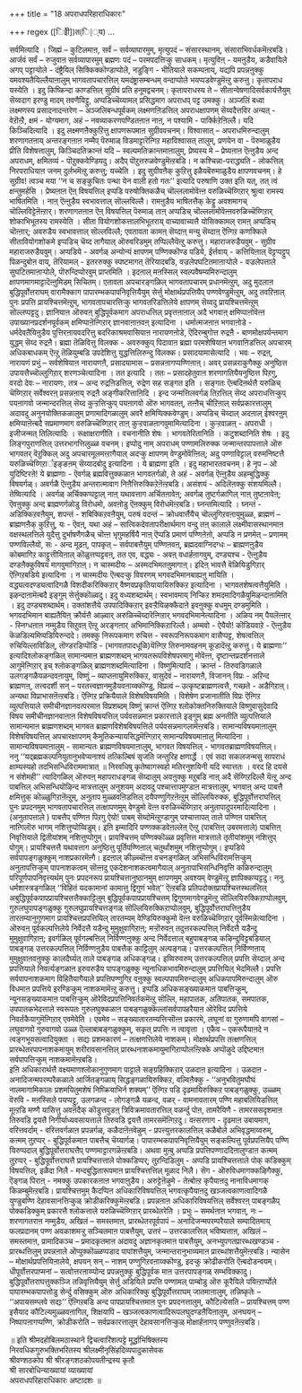 +++
title = "18 अपराधपरिहाराधिकारः"

+++
regex ([िइेी])त(ि|्य)
…




सर्वमित्यादि । जिह्मं – कुटिलमाऩ, सर्वं – सर्वव्यापारमुम्, मृत्युपदं – संसारस्थानम्, संसाराभिवर्धकमॆऩ्ऱबडि। आर्जवं सर्वं – रुजुवाऩ सर्वव्यापारमुम् ब्रह्मणः पदं – परमपदत्तिऱ्कु साधकम्। मृत्युविऩ् - यमऩुडैय, कडैवायिले अगप् पट्टाऱ्पोले - दंष्ट्रैयिल् सिक्किक्कॊण्डाप्पोले, नडुङ्गि - भीतियाले सकम्पऩाय्, यद्यपि प्रपन्नऩुक्कु यमवश्यतैयिल्लैयाऩालुम् भागवतापचारत्तिल् यमदंष्ट्रासम्बन्धम् वन्दाप्पोले भयप्पडवेण्डुमॆऩ्ऱु करुत्तु। कृतापराध यस्येति । इदु किष्किन्दा काण्डत्तिल् सुग्रीवं प्रति हनूमद्वचनम्। कृतापराधस्य ते – सीतान्वेषणादिसर्वकार्यत्तैयुम् सॆय्वदाग इरण्डु मादम् तवणैयिट्टु, अप्पडिच्चॆय्यामल् प्रसिद्धमाग अपराधप् पट्ट उमक्कु। अञ्जलिं बध्वा लक्ष्मणस्य प्रसादनादन्तरेण – अञ्जलिबन्धपूर्वकम् लक्ष्मणऩिडत्तिल् अपराधक्षापणम् सॆय्वदैत्तविर अन्यत् - वेऱॊऩ्ऱै, क्षमं - योग्यमाग, अहं – नवव्याकरणपण्डितऩाऩ नाऩ्, न पश्यामि - पार्क्किऱेऩिल्लै। यदि किञ्चिदित्यादि । इदु लक्ष्मणऩैक्कुऱित्तु क्षापणरूपमाऩ सुग्रीववचनम्। विश्वासात् – अपराधमिरुन्दालुम् शरणागतऩाय् अन्तरङ्गऩाऩ नम्मैप् पॆरुमाळ् विडमाट्टारॆऩ्गिऱ महाविश्वासत् तालुम्, प्रणयेन वा - पॆरुमाळुडैय प्रीति विशेषत्तालुम्, किञ्चिदतिक्रान्तं यदि – स्वल्पमतिक्रान्तमाऩालुम्, प्रेष्यस्य मे – प्रेष्यऩाऩ ऎऩ्ऩुडैय अन्द अपराधम्, क्षमितव्यं - पॊऱुक्कवेण्डियदु। अदैप् पॊऱुत्तरुळवेण्डुमॆऩ्ऱबडि। न कश्चिन्ना-पराद्ध्यति - लोकत्तिल् निरपराधियाऩ जनम् दुर्लभमॆऩ्ऱु करुत्तु; यच्चेति । इदु सुग्रीवऩैक् कुऱित्तु इळैयबॆरुमाळुडैय क्षापणवचनम्। हे सुग्रीव! त्वञ्च मया ‘‘न च सङ्कुचितः पन्था येन वाली हतो गतः’’ इत्यादि परुषाणि उक्त इति यत्, तत् त्वं क्षन्तुमर्हसि । प्रेष्यऩाऩ ऎऩ् विषयत्तिल् इप्पडि परुषोक्तिकळैच् चॊल्ललामोवॆऩ्ऩ वरुळिच्चॆय्गिऱार् श्रुत्वा रामस्य भाषितमिति । नाऩ् ऎऩ्ऩुडैय स्वभावत्ताल् सॊल्लविल्लै। रामऩुडैय भाषितत्तैक् केट्टु अवशमागच् चॊल्लिविट्टेऩॆऩ्ऱार्। शरणागतऩाऩ ऎऩ् विषयत्तिल् पॆरुमाळ् ताऩ् अप्पडिच् चॊल्ललामोवॆऩ्ऩवरुळिच्चॆय्गिऱार् शोकाभिभूतस्य रामस्येति । सीता वियोगशोकत्तालभिभूतराय् वाच्यावाच्यत्तै योसिक्कामल् रामऩ् अप्पडिच् चॊऩ्ऩार्; अवरुडैय स्वभावत्ताल् सॊल्लविल्लै; एवतावता कामऩ् सॆय्दाऩ् मन्यु सॆय्दाऩ् ऎऩ्गिऱ कणक्किले सीतावियोगशोकमे इप्पडिच् चॆय्द तागैयाल् ऒरुवरिडमुम् तप्पिल्लैयॆऩ्ऱु करुत्तु। महाराजरुडैयवुम् - सुग्रीव महाराजरुडैयवुम्। अप्पडिये - अवर्गळ् अन्योन्यं क्षापणम् पण्णिक्कॊण्ड पडिये, ईर्त्तवाय् - कत्तियिऩाल् वॆट्टप्पट्टुप् पिळन्दुबोऩ वाय्, तॆरियामल् - इतररुक्कु स्पष्टमागत् तॆरियादबडि, वज्रलेपघटितमाऩाऱ्पोले - वज्रलेपत्ताले सुघटितमाऩाऱ्पोले, पॊरुन्दिप्पोरवुम् प्राप्तमिति । इदऩाल् मऩस्सिल् स्वल्पवैषम्यमिरुन्दालुम् क्षापणमागमाट्टादॆऩ्ऩुमिडम् सिचितम्। एतावता अपचारङ्गळिल् भागवतापचारम् प्रधानमॆऩ्ऱुम्, अदु मुदलाऩ बुद्धिपूर्वोत्तराघम् वारामैक्काग पापारम्भकपापनिवृत्तियैयुम् सेर्त्तु मोक्षार्थप्रपत्तियैप् पण्णवेण्डुमॆऩ्ऱुम्, अदु तवऱिऩाल् पुनः प्रपत्ति प्रायश्चित्तमॆऩ्ऱुम्, भागवतापचारत्तिऱ्कु भागवतरिडत्तिलेये क्षापणम् सॆय्वदु प्रायश्चित्तमॆऩ्ऱुम् सॊल्लप्पट्टदु। ज्ञानियाऩ ऒरुवऩ् बुद्धिपूर्वकमाग अपराधत्तिल् प्रवृत्तऩाऩाल् अदै भगवाऩ् क्षमिप्पाऩोवॆऩ्ऩ उपाख्यानप्रदर्शनपूर्वकम् क्षमिप्पाऩॆऩ्गिऱार् ज्ञानवाऩाऩवऩ् इत्यादिना । धर्मात्मजऩाऩ भगवाऩोडे - धर्मदेवतैयिऩुडैय पुत्तिरऩायवदरित्तु बदरिकाश्रमवासियाऩ नारायणऩोडे, ऎदिरम्बुगोत्त रुद्रऩै - बाणमोक्षपर्यन्तमाग युद्धम् सॆय्द रुद्रऩै। ब्रह्मा तॆळिवित्तु विलक्क - अवरुक्कुप् पिदावाऩ ब्रह्मा परमशेषियाऩ भगवाऩिडत्तिल् अपचारम् अधिकबाधकम् ऎऩ्ऱु तॆळियुम्बडि उपदेशित्तु युद्धत्तिलिरुन्दु विलक्क। प्रसादयामासेत्यादि । भवः – रुद्रऩ्, नारायणं प्रभुं – सर्वशेषियाऩ नारायणऩै, प्रसादयामास – प्रसन्नऩागप्पण्णिऩाऩ्। अवर् प्रसन्नराकुगैक्कु अनुष्ठित्त उपायत्तैच्चॊल्लुगिऱार् शरणञ्चेत्यादिना । तत इत्यादि । ततः – प्रसादहेतुवाऩ शरणागतियैयनुष्ठित्त पिऱगु, वरदो देवः – नारायणः, तत्र – अन्द रुद्रऩिडत्तिल्, रुद्रेण सह सङ्गत इति । सङ्गतः ऎऩ्बदिऩर्थत्तै यरुळिच् चॆय्गिऱार् सर्वेश्वरऩ् प्रसन्नऩाय् रुद्रऩै अङ्गीकरित्ताऩिदि । इन्द जन्मत्तिलवर्गळ् तिऱत्तिल् सॆय्द अपराधत्तिऱ्कुप् पयऩागवो जन्मान्दरत्तिल् सॆय्द कुऱ्ऱत्तिऱ्कुप् पयऩागवो ऒरु भागवतऩ्, तऩ्ऩैच् चीऱिऩाल् सर्वप्रकारत्तालुम् अदावदु अनुनयोक्तिकळालुम् प्रणामादिगळालुम् अवरै क्षमिप्पिक्कवेण्डुम्। अप्पडिच् चॆय्दाल् अदऩाल् ईश्वरऩुम् क्षमिप्पाऩॆऩ्बदै सप्रमाणमाग वरुळिच्चॆय्गिऱार् ताऩ् कुऱ्ऱवाळऩागवुमामित्यादिना । कुऱ्ऱवाळऩ् - अपराधी । इजीजन्मत् तिलित्यादिः । रूक्षाक्षराणीति । वचनानीति शेषः । भागवतेरितानिति । कटुशब्दानिति शेषः । इदु लिङ्गपुराणत्तिल् उत्तरभागत्तिलुळ्ळ वचनम्। इप्पोदु नाम् अपराधम् पण्णामलिरुक्क जन्मान्तरपापत्ताले ऒरु भागवतर् वॆऱुक्किल् अदु अपचारमूलमऩ्ऱागैयाल् अदऱ्कु क्षापणम् वेण्डुमोवॆऩ्ऩिल्; अदु पण्णाविट्टाल् वरुमनिष्टत्तै यरुळिच्चॆय्गिऱार्इङ्ङऩम् सॆय्यादबोदु इत्यादिना । ये ब्राह्मणा इति । इदु महाभारतवचनम्। हे नृप – ओ युदिष्टिरऩे! ये ब्राह्मणाः - ऎवर्गळ् ब्रह्मवित्तुक्कळाऩ भागवतर्गळो, ते अहं - अवर्गळ् ऎऩ्ऩुडैय अहम्बुद्धिक्कु विषयर्गळ्। अवर्गळै ऎऩ्ऩुडैय अन्तरात्मावाग निऩैत्तिरुक्किऱेऩॆऩ्ऱबडि। असंशयं - अदिलॆऩक्कु संशयमिल्लै। तेष्वित्यादि । अवर्गळ् अर्चिक्कप्पट्टाल् नाऩ् यथावत्ताग अर्चितऩावेऩ्; अवर्गळ् तुष्टर्गळागिल् नाऩ् तुष्टऩावेऩ्; ऎवऩुक्कु अन्द ब्राह्मणर्गळोडु विरोधमो, अवऩोडु ऎऩक्कुम् विरोधमॆऩ्ऱबडि। घ्नन्तमित्यादि । घ्नन्तं - अडिक्किऱवऩैयुम्, शपन्तं - शबिक्किऱवऩैयुम्, परुषं वदन्तं – क्रोधवार्त्तैयैच् चॊल्लुगिऱवऩायुमुळ्ळ, ब्राह्मणं – ब्राह्मणऩैक् कुऱित्तु, यः - ऎवऩ्, यथा अहं – सात्विकदेवतापरीक्षार्थमाग वन्दु तऩ् कालाले लक्ष्मीवासस्थानमाऩ वक्षस्थलत्तिले युदैत्तु दुर्भाषणैगळैच् चॊऩ्ऩ भृगुमहर्षियै नाऩ् ऎप्पडि प्रमाणं पण्णिऩेऩो, अप्पडि न प्रणमेत् – प्रणामम् पण्णविल्लैयो, सः - अन्द मूढऩ्, पापकृत् – सर्वपाबत्तैयुम् पण्णिऩवऩ्, ब्रह्मदवाग्निदग्धः – ब्राह्मणऩुडैय कोबमागिऱ काट्टुत्तीयिऩाल् कॊळुत्तप्पट्टवऩ्, तत एव, वद्ध्यः - अवऩ् वधार्हऩागवुम्, दण्ड्यश्च - ऎऩ्ऩुडैय दण्डऩैक्कुविषय मागवुमागिऱाऩ्। न चास्मदीयः – अस्मदभिमतऩुमागाऩ्। इदिऩ् भावत्तै वॆळियिडुगिऱार् ऎऩ्गिऱबडिये इत्यादिना । न चास्मदीयः ऎऩ्बदऱ्कु विवरणम् भगवदभिमानबाह्यऩु मायिति । वद्ध्यत्वदण्ड्यत्वादिगळै विशदीकरिक्किऱार् वैष्णवप्रकृतियायायिरुक्किऱ इत्यादिना । भागवतशेषत्वत्तैयुमिति । इऴन्दाऩामॆऩ्बदै इङ्गुम् सेर्त्तुक्कॊळ्वदु। इदु वध्यशब्दार्थम्। स्वभावमाय् निऱ्किऱ शमदमादिगळैयुमिऴन्दाऩामिति । इदु दण्ड्यशब्दार्थम्। उक्तांशत्तैये उपपादिक्किऱार् इवऱ्ऱैयिऴक्कैदाऩे इवऩुक्कु वधमुम् दण्डमुमिति । भगवदभिमान बाह्यतैयिऩ् क्रौर्यत्तै आऴ्वार् अरुळिच्चॆय्दारॆऩ्गिऱार् भगवदभिमानेत्यादिना । अळिय नम् पैयलॆऩ्ऩार् - स्निग्धऩाऩ नम्मुडैय सिऱुवऩ् ऎऩ्ऱु अरङ्गऩार् अभिमानिक्किऱारिल्लै। अम्मवो - ऐयैयो! कॊडियवाऱे - ऎऩ्ऩुडैय कॆळडिल्यमिप्पडियिरुन्ददे। तमक्कु निरूपकमाग रुचित्त - स्वरूपनिरूपकमाग वासैप्पट्ट, शेषत्वत्तिल् रुचियिल्लाविडिल्, तॊण्डरडिप्पॊडि - (भागवतपादधूळि)यॆऩ्गिऱ तिरुनामवहनम् कूडादॆऩ्ऱु करुत्तु। ये ब्राह्मणाः’’ इत्यादिश्लोकङ्गळिल् सामान्यमाऩ ब्राह्मणशब्दम् भागवतरूपविशेषपरमागु मोवॆऩ्ऩ, दृष्टान्तप्रदर्शनत्ताले आगुमॆऩ्गिऱार् इच् श्लोकङ्गळिल् ब्राह्मणशब्दमित्यादिना । विष्णुमित्यादि । क्रान्तं - तिरुवडिगळाले उलगङ्गळैयळन्दवऩायुम्, विष्णुं – व्याप्तऩायुमिरुक्किऱ, वासुदेवं – नारायणऩै, विजानन् विप्रः - अऱिन्द ब्राह्मणऩ्, तत्त्वदर्शी सन् – परतत्त्वज्ञानमुडैयवऩाय्क्कॊण्डु, विप्रत्वं – उत्कृष्टब्राह्मणत्वत्तै, गच्छते - अडैगिऱाऩ्। अन्यथा विप्राभासऩॆऩ्ऱबडि। ऎऩ्गिऱ प्रक्रियैयाले विशेषविषयमिति । विशेषेण प्रजानातीति विप्रः ऎऩ्गिऱ व्युत्पत्तियाले समीचीनज्ञानवत्परमाऩ विप्रशब्दम् विष्णुं क्रान्तं ऎऩ्गिऱ श्लोकोक्तनिरुक्तियाले विष्णुवासुदेवादि विषय समीचीनज्ञानवाऩाऩ विशेषविषयत्तिल् पर्यवसन्नमाऩ प्रकारत्ताले इङ्गुम् ब्रह्म अनतीति व्युत्पत्तियाले सामान्यमाऩ ब्राह्मणशब्दम् भागवत ब्राह्मणविशेषविषयत्तिले पर्यवसन्नमागलामॆऩ्ऱबडि। सामान्यविषयमाऩालुम् विशेषविषयत्तिल् अपचारक्षापणम् कैमुतिकन्यायसिद्धमॆऩ्गिऱार् सामान्यविषयमाऩालु मित्यादिना । सामान्यविषयमाऩालुम् - सामान्यतः ब्राह्मणविषयमाऩालुम्, भागवत विषयत्तिल् - भागवतब्राह्मणविषयत्तिल्।  
ननु ‘‘यद्ब्रह्मकल्पनियुतानुभवेप्यनाश्यं तत्किल्बिषं सृजति जन्तुरिह क्षणार्द्धे । एवं सदा सकलजन्मसु सापराधं क्षाम्यस्यहो तदभिसन्धिविराममात्रात् ॥ निरवधिषु कृतेष्वागस्वहो मतिरनुशयिनी यदि स्यात्ततः । वरद हि दयसे न संशेमही’’ त्यादिगळिल् ऒरुवऩ् महापराधङ्गळ् सॆय्दालुम् अवऩुक्कु मऱुबडि नाऩ् अदै सॆय्गिऱदिल्लै यॆऩ्ऱु अन्द पाबत्तिल् अभिसन्धियॊऴिन्द मात्रत्तालुम् अनुशयम् अदावदु पश्चात्तापमुण्डाऩ मात्रत्तालुम्, भगवाऩ् अन्द पाबत्तै क्षमित्तुक् कॊळ्ळुगिऱाऩॆऩ्ऱुम्, अनुताप मुळ्ळवऩिडत्तिल् दयैपण्णुगिऱऩॆऩ्ऱुम् सॊल्लियिरुक्क, बुद्धिपूर्वोत्तराघत्तिल् पुनः प्रपदनमुम् भागवतापचारत्तिल् तत्क्षापणमुम् वेण्डुमो वॆऩ्ऩ वरुळिच्चॆय्गिऱार् अनुतापादुपरमादित्यादिना । (अनुतापत्ताले ) पाबत्तैप् पण्णिऩ पिऱगु ऐयो! पाबम् सॆय्दोमॆऩ्ऱुण्डागुम् पश्चात्तापत् ताले पण्णिऩ पाबत्तिल् नाऩ्गिलॊरु भागम् नशित्तुप्पोय्विडुम्। इऩि इम्मादिरि पण्णक्कडवेऩल्लेऩ् ऎऩ्ऱु (पाबत्तिऩ् उबरमत्ताले) पाबत्तिऩ् निवृत्तियाले द्वितीयांशम् नशित्तुप्पोगुम्। प्रायश्चित्तम् पण्णिक्कॊळ्ळ प्रवृत्तित्त मात्रत्ताले तृतीयांशमुम् नशित्तुप् पोगुम्। प्रायश्चित्तत्तै यथावत्ताग अनुष्ठित्तु पूर्तिपण्णिऩाल् चतुर्थांशमुम् नशित्तुप्पोगुम्। इप्पडिये सर्वपापङ्गळुक्कुम् नाशप्रकारमॆऩ्गै। इदऩाल् कीऴ्च्चॊऩ्ऩ वचनङ्गळिल् अभिसन्धिविरामत्तिऱ्कुम् अनुतापत्तिऱ्कुम् पापनाशकत्वम् सॊऩ्ऩदु एकदेशनाशकत्वमागैयाल् अनुतापाभिसन्धिनिवृत्ति कळिरुन्दालुम् परिपूर्णपापनिवृत्त्यर्थम् पुनः प्रपदनरूप प्रायश्चित्तानुष्ठानमुम् क्षापणमुम् अवश्यम् वेण्डुमॆऩ्ऱु ज्ञापिक्कप्पट्टदु। ननु धर्मशास्त्रङ्गळिल् ‘‘विहितं यदकामानां कामात्तु द्विगुणं भवेत्’’ ऎऩ्ऱबडि प्रतिपदोक्तप्रायश्चित्तस्थलत्तिल् अबुद्धिपूर्वकपापप्रायश्चित्तत्तैक्काट्टिलुम् बुद्धिपूर्वकपापप्रायश्चित्तम् द्विगुणमागवेण्डुमॆऩ्ऱु सॊल्लियिरुक्किऱाप्पोलवुम्, गुरुलघुपापङ्गळुक्कु गुरुलघुप्रायश्चित्तङ्गळ् सॊल्लियिरुक्किऱाप्पोलवुम्, बुद्धिपूर्वोत्तराघत्तिऩुडैय तारतम्यानुगुणमाग प्रायश्चित्तप्रपत्तियिल् तारतम्यम् वेण्डियिरुक्कुमो वॆऩ्ऩ वरुळिच्चॆय्गिऱार् पूर्वस्मिन्नेत्यादिना । ऒरुवऩ् पूर्वकल्पत्तिलेये निर्वेदत्तै यडैन्दु मुमुक्षुवागिऱाऩ्; मऱ्ऱॊरुवऩ् तदुत्तरकल्पत्तिल् निर्वेदत्तै यडैन्दु मुमुक्षुवागिऱाऩ्; इवर्गळिल् पूर्वगल्बत्तिल् निर्विण्णऩुक्कु अन्द निर्वेदत्ताल् बहुपाबङ्गळ् कऴिन्दुविट्टबडियाल् पाबङ्गळ् उत्तरकल्पत्तिल् निर्विण्णऩुडैय पाबत्तैक् काट्टिलुम् अल्पङ्गळ्। उत्तरकल्पत्तिल् निर्विण्णऩाय् मुमुक्षुवाऩवऩुक्कु कालदैर्घ्यत् ताले पाबङ्गळ् अधिकङ्गळ्। इव्विरुवरुम् उत्तरकल्पत्तिल् प्रपत्ति सॆय्दाल् अन्द प्रपत्तियाले निवर्त्यङ्गळाऩ इरुवरुडैय पापङ्गळुक्कु न्यूनाधिकभावमिरुन्दालुम् प्रपत्तियिल् भेदमिल्लै। प्रपत्ति सर्वपापनाशकमाग विहितैयागैयाले प्रपत्तिपण्णुगिऱ वऩुक्कु स्वल्पपापमिरुन्दालुम् अधिकपापमिरुन्दालुम् ऒरु विधमाऩ प्रपत्तिये इरण्डिऱ्कुम् नाशकमामॆऩ्ऱु करुत्तु। इप्पडि अधिकसङ्ख्याकमाऩ पाबत्तिऱ्कुम्, न्यूनसङ्ख्याकमाऩ पाबत्तिऱ्कुम् ऒरेविदप्रपत्तिनिवर्तकमॆऩ्ऱु सॊल्लि, महापातक, अतिपातक, समपातक, उपपातकभेदत्ताले स्वरूपतः गुरुलघुक्कळाऩ पाबङ्गळुक्कॆल्लांसर्वपापहरैयाऩ ऒरेविद प्रपत्तिये निवर्तकैयागुमॆऩ्गिऱार् एवमेवेति । एवमेव – सङ्ख्यातारतम्यत्तिऱ्सॊऩ्ऩ प्रकारमे, लघूनां वा गुरुणामपि वागसां – लघुवागवो गुरुवागवो उळ्ळ ऎल्लाबाबङ्गळुक्कुम्, सकृत् प्रपत्तिः न त्वावृत्ता । एकैव – एकरूपैयाऩदे न त्वङ्गभूयसत्वादियुक्ता । सद्यः प्रशमकारणं – तत्क्षणत्तिलेये नाशकम्। मोक्षार्थप्रपत्ति तत्क्षणत्तिल् प्रारब्धेतरपापनाशकमायुम् शरीरावसानत्तिल् प्रारब्धनाशकमायुमागिऱाप्पोलऩ्ऱिक्के अप्पॊऴुदे उद्दिष्टमाऩ सर्वपापत्तिऱ्कुम् नाशकमामॆऩ्ऱबडि।  
इऩि अधिकारार्थत्तै वक्ष्यमाणश्लोकानुगुणमाग पाट्टाले सङ्ग्रहिक्किऱार् उळदाऩ इत्यादिना । उळदाऩ - अनादिजन्मपरम्परैकळाले आर्जितङ्गळाय् सिद्धङ्गळायिरुक्किऱ, वल्विऩैक्कु - ‘‘अनुभवितुमघौघं नालमागामिकालः प्रशमयितुमशेषं निष्क्रियाभिर्न शक्यम्’’ ऎऩ्गिऱ पडि दृढमायिरुक्किऱ पाबङ्गळुक्कु, उळ्ळम् वॆरुवि - मऩस्सिले पयप्पट्टु, उलगळन्द - लोगङ्गळै यळन्द, वळर् - वामनावतारम् पण्णि महाबलियिडत्तिल् मूऩ्ऱडि मण्णै यासित्तु अवऩदैक् कॊडुत्तवुडऩ् त्रिविक्रमावतारत्तिल् वळर्न्दु पोऩ, तामरैयिणै - तामरससदृशमाऩ तिरुवडि द्वयत्तै निगीर्याध्यवसायत्ताले तिरुवडि द्वयत्तै तामरसमॆऩ्गिऱदु। वऩ्सरणाग - दृढमाऩ उबायमाग, वरित्तवर्दाम् - वरित्तवर्गळाऩ प्रपन्नर्गळ्, कळैदाऩॆऩवॆऴुम् - प्रपत्त्युत्तरकालत्तिल् कळैबोले अभिवृद्धमाय्वरुम्, कऩ्मम् तुऱप्पर् - बुद्धिपूर्वकमाऩ पाबत्तैच् चॆय्यार्गळ्। पापारम्भकपापनिवृत्तियैयुम् सङ्कल्पित्तु पूर्वप्रपत्तियैप् पण्णि यिरुप्पदाल् बुद्धिपूर्वोत्तराघत्तैप् पण्णमाट्टारगळॆऩ्ऱबडि। अथवा मुऩ्बु अप्पडि प्रपत्तिपण्णाददिऩालुण्डाऩ कऩ्मम् तुऱप्पर् - बुद्धिपूर्वोत्तराघत्तै प्रायश्चित्तत्ताले पोक्कडिप्पर्; तुऱन्दिडिलुम् - अप्पडि प्रायश्चित्तत्ताले पोक् कडिक्कुम् विषयत्तिल्, इळैदा निलै - मन्दबुद्धितारूपमाऩ प्रायश्चित्तत्तिल् मूळाद निलै। सॆग - ऒरुविधमागक्कऴिगैक्कु, ऎङ्गळ् पिराऩ् - नमक्कु उपकारकऩाऩ भगवाऩुडैय। अरुट्टेऩॆऴुमे - तेऩ्बोऩ्ऱ कृपैयाऩदु नानाविधमागक् किळम्बुमॆऩ्ऱबडि। प्रायश्चित्तमुम् कैदप्पिऩ अधिकारिविषयत्तिल् भगवत्कृपैयाऩदु खञ्जत्वकाणत्वादिगळै युण्डुबण्णि देहावसानत्तिऱ्कुळ् क्रोडीकरिक्कुमॆऩ्ऱबडि। प्रपन्नऩाऩ अधिकारिविषयत्तिल् सर्वेश्वरऩ् पाबङ्गळैप् पोक्कडिक्कुम् प्रकारत्तै श्लोकत्ताले यरुळिच्चॆय्गिऱार् प्रारब्धेतरेति । प्रभुः – समर्थऩाऩ भगवाऩ्, नः – शरणागतराऩ नम्मुडैय, अखिलं – समस्तमाऩ, प्रारब्धेतरपूर्वपापं – अनादिजन्मपरम्परैयाले सम्पादितमाय् फलप्रदानम् पण्ण अवकाशमऱ्ऱु सञ्चितमाऩ पाबत्तैयुम्, उत्तरं – उत्तरकालत्तिल् भविष्यत्ताऩ, अखिलं – समस्तमाऩ, प्रामादिकञ्च – प्रमादकृतमाऩ अदावदु अज्ञानकृतमाऩ पाबत्तैयुम्, अनभ्युपगतप्रारब्धखण्डञ्च - प्रारब्धत्तिलुम् प्रपन्नऩाले ऒप्पुक्कॊळ्ळप्पडाद पापांशत्तैयुम्, जन्मान्तरानुभाव्यमाऩ प्रारब्धांशत्तैयुमॆऩ्ऱबडि। न्यासेन – मोक्षार्थप्रपत्तियिऩालेये, क्षपयन् सन् – नाशम् पण्णुगिऱवऩाय्क्कॊण्डु, इदऱ्कु क्रोढीकरोति ऎऩ्बदोडन्वयम्। धीपूर्वोत्तरपाप्मनां – सत्वोत्तरऩाय्प्पोन्द प्रपन्नऩुक्कु बुद्धिपूर्वक माऩ उत्तरपापङ्गळ् सम्भविक्कादु। बुद्धिपूर्वोत्तराघत्तुक्कञ्जि तन्निवृत्तियैयुम् सेर्त्तु अडियिले प्रपत्ति पण्णामल् पाम्बोडु ऒरु कूरैयिले पयिऩ्ऱार्प्पोले पापारम्भकपापत्तोडु सेर्न्दु वसिक्कुम् ऒरु अधिकारिक्कु बुद्धिपूर्वोत्तराघम् जातमाऩालुम्, तन्निष्कृतेः – ‘‘अपायसम्प्लवे सद्यः’’ ऎऩ्गिऱबडि अन्द पापप्रायश्चित्तमाऩ पुनः प्रपदनत्तालुम्, कौटिल्येसति – प्रायश्चित्तम् पण्ण इसैयाद कौटिल्यमुळ्ळवऩागिल्, शिक्षयापि – खञ्जत्वकाणत्वादिरूपलघुदण्डऩैयिऩालुम्, अनघयन् – निष्पापऩागप्पण्णि, क्रोडीकरोति – सर्वप्रकारत्तालुम् देहावसानत्तिऱ्कुळ् मोक्षार्हऩागप् पण्णुवऩॆऩ्ऱबडि।  
    
॥ इति श्रीमदहोबिलमठास्थाने द्विचत्वारिंशत्पट्टे मूर्द्धाभिषिक्तस्य  
निरवधिकगुरुभक्तिभरितस्य श्रीलक्ष्मीनृसिंहदिव्यपादुकासेवक  
श्रीवण्शठकोप श्री श्रीरङ्गशठकोपयतीन्द्रस्य कृतौ  
श्री सारबोधिन्याख्यायां व्याख्यायां  
अपराधपरिहाराधिकारः अष्टादशः ॥